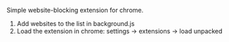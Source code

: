Simple website-blocking extension for chrome.

1. Add websites to the list in background.js
2. Load the extension in chrome: settings -> extensions -> load unpacked
